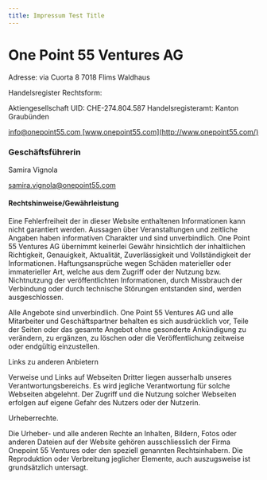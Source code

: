 ```yaml
---
title: Impressum Test Title
---
```


# One Point 55 Ventures AG

Adresse:
via Cuorta 8
7018 Flims
Waldhaus

Handelsregister Rechtsform:



Aktiengesellschaft UID: CHE-274.804.587
Handelsregisteramt: Kanton Graubünden

[info@onepoint55.com
](mailto:info@onepoint55.com)[www.onepoint55.com](http://www.onepoint55.com/)

### Geschäftsführerin

Samira Vignola


[
samira.vignola@onepoint55.com
](mailto:samira.vignola@onepoint55.com)

#### Rechtshinweise/Gewährleistung

Eine Fehlerfreiheit der in dieser Website enthaltenen Informationen kann nicht garantiert werden. Aussagen über Veranstaltungen und zeitliche Angaben haben informativen Charakter und sind unverbindlich. One Point 55 Ventures AG übernimmt keinerlei Gewähr hinsichtlich der inhaltlichen Richtigkeit, Genauigkeit, Aktualität, Zuverlässigkeit und Vollständigkeit der Informationen. Haftungsansprüche wegen Schäden materieller oder immaterieller Art, welche aus dem Zugriff oder der Nutzung bzw. Nichtnutzung der veröffentlichten Informationen, durch Missbrauch der Verbindung oder durch technische Störungen entstanden sind, werden ausgeschlossen.

Alle Angebote sind unverbindlich. One Point 55 Ventures AG und alle Mitarbeiter und Geschäftspartner behalten es sich ausdrücklich vor, Teile der Seiten oder das gesamte Angebot ohne gesonderte Ankündigung zu verändern, zu ergänzen, zu löschen oder die Veröffentlichung zeitweise oder endgültig einzustellen.

Links zu anderen Anbietern

Verweise und Links auf Webseiten Dritter liegen ausserhalb unseres Verantwortungsbereichs. Es wird jegliche Verantwortung für solche Webseiten abgelehnt. Der Zugriff und die Nutzung solcher Webseiten erfolgen auf eigene Gefahr des Nutzers oder der Nutzerin.

Urheberrechte.

Die Urheber- und alle anderen Rechte an Inhalten, Bildern, Fotos oder anderen Dateien auf der Website gehören ausschliesslich der Firma Onepoint 55 Ventures oder den speziell genannten Rechtsinhabern. Die Reproduktion oder Verbreitung jeglicher Elemente, auch auszugsweise ist grundsätzlich untersagt.
